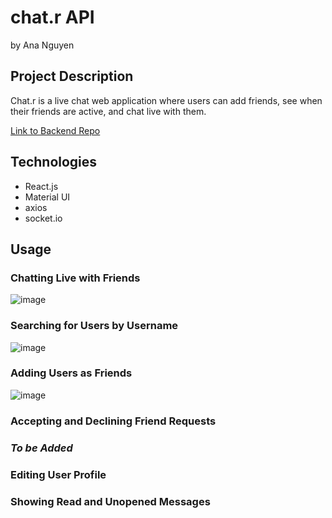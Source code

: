 # chat.r API
by Ana Nguyen

## Project Description

Chat.r is a live chat web application where users can add friends, see when their friends are active, and chat live with them.

[Link to Backend Repo](https://github.com/aaixn/chat.r-back)

## Technologies

- React.js
- Material UI
- axios
- socket.io



## Usage

### Chatting Live with Friends
![image](https://user-images.githubusercontent.com/114306872/211104694-5225d2ad-4789-4c16-87f8-a188544e84b1.png)
### Searching for Users by Username
![image](https://user-images.githubusercontent.com/114306872/211104771-15984dee-bbd5-4ae7-9a1b-b3a1560efd01.png)
### Adding Users as Friends
![image](https://user-images.githubusercontent.com/114306872/211104808-78bc6f19-0e00-4007-8fa4-0f7e53cec6da.png)
### Accepting and Declining Friend Requests

### ***To be Added***

### Editing User Profile
### Showing Read and Unopened Messages
